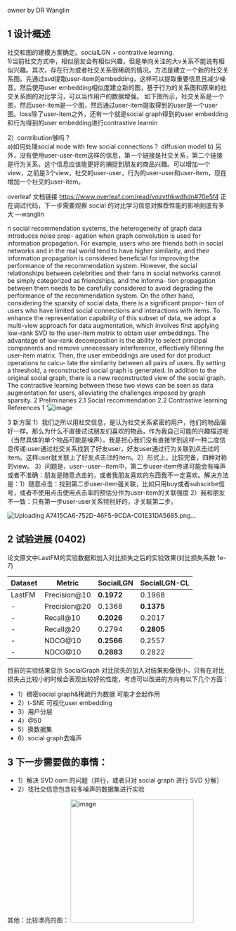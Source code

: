 owner by DR Wanglin

## 1 设计概述
社交和图的建模方案确定。socialLGN + contrative learning.  
1)当前社交方式中，相似朋友会有相似兴趣，但是单向关注的大v关系不能说有相似兴趣。其次，存在行为或者社交关系很稀疏的情况。方法是建立一个新的社交关系图。先通过svd提取user-item的embedding，这样可以提取重要信息且减少噪音。然后使用user embedding相似度建立新的图，基于行为的关系图和原来的社交关系图的对比学习，可以当作用户的数据增强。
如下图所示，社交关系是一个图，然后user-item是一个图，然后通过user-item提取得到的user是一个user图。loss除了user-item之外，还有一个就是social graph得到的user embedding和行为得到的user embedding进行contrastive learnin

2）contribution够吗？  
 a)如何处理social node with few social connections？ diffusion model
 b) 另外，没有使用user-user-item这样的信息，第一个链接是社交关系，第二个链接是行为关系，这个信息应该能更好的捕捉到朋友的商品兴趣。可以增加一个view，之前是3个view，社交的user-user，行为的user-user和user-item，现在增加一个社交的user-item。

overleaf 文档链接 https://www.overleaf.com/read/vnzvthkwdhdn#70e5f4 正在调试代码，下一步需要观察 social 的对比学习信息对推荐性能的影响到底有多大  —wanglin

n social recommendation systems, the heterogeneity of graph data introduces noise prop-
agation when graph convolution is used for information propagation. For example, users
who are friends both in social networks and in the real world tend to have higher similarity,
and their information propagation is considered beneficial for improving the performance
of the recommendation system. However, the social relationships between celebrities and
their fans in social networks cannot be simply categorized as friendships, and the informa-
tion propagation between them needs to be carefully considered to avoid degrading the
performance of the recommendation system.
On the other hand, considering the sparsity of social data, there is a significant propor-
tion of users who have limited social connections and interactions with items. To enhance
the representation capability of this subset of data, we adopt a multi-view approach for
data augmentation, which involves first applying low-rank SVD to the user-item matrix
to obtain user embeddings. The advantage of low-rank decomposition is the ability to
select principal components and remove unnecessary interference, effectively filtering the
user-item matrix. Then, the user embeddings are used for dot product operations to calcu-
late the similarity between all pairs of users. By setting a threshold, a reconstructed social
graph is generated. In addition to the original social graph, there is a new reconstructed
view of the social graph. The contrastive learning between these two views can be seen as
data augmentation for users, alleviating the challenges imposed by graph sparsity.
2 Preliminaries
2.1 Social recommendation
2.2 Contrastive learning
References
1
‘![image](https://github.com/xuanjixiao/onerec/assets/15994016/c1aa76bd-b464-46ab-bd15-2523bfecd7af)

3 新方案
1）我们之所以用社交信息，是认为社交关系紧密的用户，他们的物品偏好一样。那么为什么不直接试试朋友们喜欢的物品，作为我自己可能的兴趣描述呢（当然具体的单个物品可能是噪声）。我是担心我们没有直接学到这样一种二度信息传递:user通过社交关系找到了好友user，好友user通过行为关联到点击过的item。这样user就关联上了好友点击过的item。2）形式上，比较完备，四种对称的view。 3）问题是，user--user--item中，第二步user-item传递可能会有噪声或者不准确：朋友是随意点击的，或者我朋友喜欢的东西我不一定喜欢。解决方法是：1）随意点击：找到第二步user-item强关联，比如只用buy或者subscirbe信号，或者不使用点击使用点击率的预估分作为user-item的关联强度 2）我和朋友不一致：只有第一步user-user关系特别好的，才关联第二步。

![Uploading A7415CA6-752D-46F5-9CDA-C01E31DA5685.png…]()



## 2 试验进展 (0402)

论文原文中LastFM的实验数据和加入对比损失之后的实验效果(对比损失系数 1e-7)

| Dataset | Metric | SocialLGN |SocialLGN-CL
| -------- | -------- | -------- |-----------
| LastFM     | Precision@10     | **0.1972**     | 0.1968
| -     | Precision@20     | 0.1368     |**0.1375**
| -     | Recall@10     | **0.2026**     |0.2017
| -     | Recall@20     | 0.2794     |**0.2805**
| -     | NDCG@10     | **0.2566**     |0.2557
| -     | NDCG@10     | **0.2883**     |0.2822

目前的实验结果显示 SocialGraph 对比损失的加入对结果影像很小，只有在对比损失占比较小的时候会表现出较好的性能，考虑可以改进的方向有以下几个方面：
* 1）稠密social graph&稀疏行为数据 可能才会起作用
* 2）t-SNE 可视化user embedding
* 3）用户分层
* 4）@50
* 5）换数据集
* 6）social graph去噪声

## 3 下一步需要做的事情：
  * 1）解决 SVD oom 的问题（并行，或者只对 social graph 进行 SVD 分解）
  * 2）找社交信息包含较多噪声的数据集进行实验

其他：比较漂亮的图：
<img width="280" alt="image" src="https://github.com/user-attachments/assets/6cbe77d1-29a3-4ec0-875d-7d9730b255c0">

